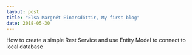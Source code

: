 ```yaml
---
layout: post
title: "Elsa Margrét Einarsdóttir, My first blog"
date: 2018-05-30
---
```

How to create a simple Rest Service and use Entity Model to connect to local database
